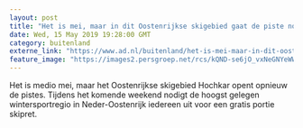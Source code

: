 ```yaml
---
layout: post
title: "Het is mei, maar in dit Oostenrijkse skigebied gaat de piste nog één keer open"
date: Wed, 15 May 2019 19:28:00 GMT
category: buitenland
externe_link: "https://www.ad.nl/buitenland/het-is-mei-maar-in-dit-oostenrijkse-skigebied-gaat-de-piste-nog-een-keer-open~a5d79d05a/"
feature_image: "https://images2.persgroep.net/rcs/kQND-se6jO_vxNeGNYeWWytOALE/diocontent/139463142/_fitwidth/400/?appId=21791a8992982cd8da851550a453bd7f&quality=0.7"
---
```


Het is medio mei, maar het Oostenrijkse skigebied Hochkar opent opnieuw de pistes. Tijdens het komende weekend nodigt de hoogst gelegen wintersportregio in Neder-Oostenrijk iedereen uit voor een gratis portie skipret.

